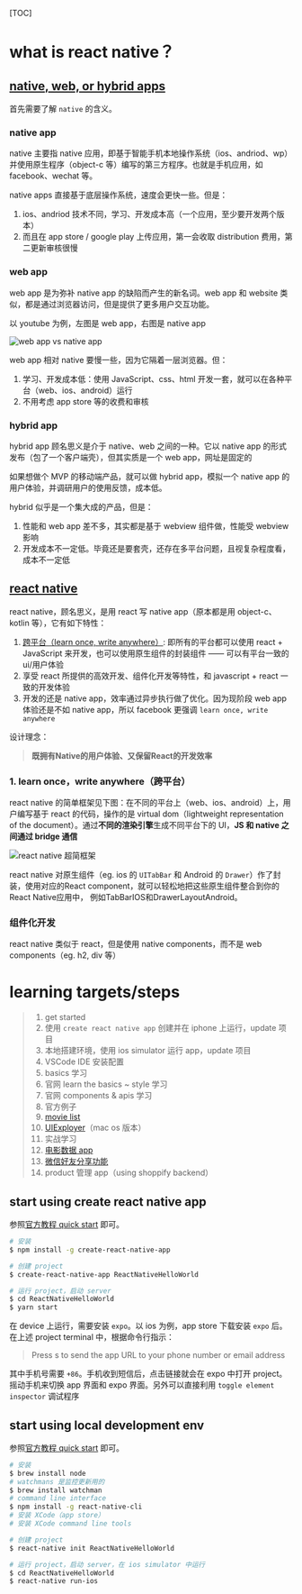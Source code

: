 [TOC]

# what is react native？
## [native, web, or hybrid apps](https://www.mobiloud.com/blog/native-web-or-hybrid-apps/)
首先需要了解 `native` 的含义。

### native app

native 主要指 native 应用，即基于智能手机本地操作系统（ios、andriod、wp）并使用原生程序（object-c 等）编写的第三方程序。也就是手机应用，如 facebook、wechat 等。

native apps 直接基于底层操作系统，速度会更快一些。但是：

1. ios、andriod 技术不同，学习、开发成本高（一个应用，至少要开发两个版本）
2. 而且在 app store / google play 上传应用，第一会收取 distribution 费用，第二更新审核很慢

### web app

web app 是为弥补 native app 的缺陷而产生的新名词。web app 和 website 类似，都是通过浏览器访问，但是提供了更多用户交互功能。

以 youtube 为例，左图是 web app，右图是 native app

![web app vs native app](https://www.hkitblog.com/wp-content/uploads/2015/11/Webapp_20151109_01.jpg)

web app 相对 native 要慢一些，因为它隔着一层浏览器。但：

1. 学习、开发成本低：使用 JavaScript、css、html 开发一套，就可以在各种平台（web、ios、android）运行
2. 不用考虑 app store 等的收费和审核

### hybrid app

hybrid app 顾名思义是介于 native、web 之间的一种。它以 native app 的形式发布（包了一个客户端壳），但其实质是一个 web app，网址是固定的

如果想做个 MVP 的移动端产品，就可以做 hybrid app，模拟一个 native app 的用户体验，并调研用户的使用反馈，成本低。

hybrid 似乎是一个集大成的产品，但是：

1. 性能和 web app 差不多，其实都是基于 webview 组件做，性能受 webview 影响
2. 开发成本不一定低。毕竟还是要套壳，还存在多平台问题，且视复杂程度看，成本不一定低

## [react native](https://reactnative.cn/)

react native，顾名思义，是用 react 写 native app（原本都是用 object-c、kotlin 等），它有如下特性：

1. [跨平台（learn once, write anywhere）](#learn-once): 即所有的平台都可以使用 react + JavaScript 来开发，也可以使用原生组件的封装组件 —— 可以有平台一致的 ui/用户体验
2. 享受 react 所提供的高效开发、组件化开发等特性，和 javascript + react 一致的开发体验
3. 开发的还是 native app，效率通过异步执行做了优化。因为现阶段 web app 体验还是不如 native app，所以 facebook 更强调 `learn once, write anywhere`


设计理念：

>**既拥有Native的用户体验、又保留React的开发效率**

### <a name=learn-once></a> 1. learn once，write anywhere（跨平台）

react native 的简单框架见下图：在不同的平台上（web、ios、android）上，用户编写基于 react 的代码，操作的是 virtual dom（lightweight representation of the document）。通过**不同的渲染引擎**生成不同平台下的 UI，**JS 和 native 之间通过 bridge 通信**

![react native 超简框架](https://upload-images.jianshu.io/upload_images/2428275-29d1662bcaddbcc2.png)

react native 对原生组件（eg. ios 的 `UITabBar` 和 Android 的 `Drawer`）作了封装，使用对应的React component，就可以轻松地把这些原生组件整合到你的React Native应用中， 例如TabBarIOS和DrawerLayoutAndroid。

### 组件化开发

react native 类似于 react，但是使用 native components，而不是 web components（eg. h2, div 等）

# learning targets/steps
>1. get started
>	1. 使用 `create react native app` 创建并在 iphone 上运行，update 项目
>	2. 本地搭建环境，使用 ios simulator 运行 app，update 项目
>2. VSCode IDE 安装配置
>2. basics 学习
>	1. 官网 learn the basics ~ style 学习
>	2. 官网 components & apis 学习
>3. 官方例子
>	1. [movie list](https://reactnative.cn/docs/0.51/sample-application-movies.html)
>	1. [UIExployer](http://www.lcode.org/%E3%80%90react-native%E5%BC%80%E5%8F%91%E3%80%91react-native%E9%85%8D%E7%BD%AE%E8%BF%90%E8%A1%8C%E5%AE%98%E6%96%B9%E4%BE%8B%E5%AD%90-%E5%88%9D%E5%AD%A6%E8%80%85%E7%9A%84%E7%A6%8F%E9%9F%B38/)（mac os 版本）
>4. 实战学习
>	1. [电影数据 app](http://www.lcode.org/react-native-movie-fetcher/)
>	2. [微信好友分享功能](http://www.lcode.org/%e8%b6%85%e8%af%a6%e7%bb%86react-native%e5%ae%9e%e7%8e%b0%e5%be%ae%e4%bf%a1%e5%a5%bd%e5%8f%8b%e6%9c%8b%e5%8f%8b%e5%9c%88%e5%88%86%e4%ba%ab%e5%8a%9f%e8%83%bd-androidios%e5%8f%8c%e5%b9%b3%e5%8f%b0/)
>	3. product 管理 app（using shoppify backend）

## start using create react native app
参照[官方教程 quick start](https://facebook.github.io/react-native/docs/getting-started.html) 即可。

```sh
# 安装
$ npm install -g create-react-native-app

# 创建 project
$ create-react-native-app ReactNativeHelloWorld

# 运行 project，启动 server
$ cd ReactNativeHelloWorld
$ yarn start
```

在 device 上运行，需要安装 `expo`。以 ios 为例，app store 下载安装 `expo` 后。在上述 project terminal 中，根据命令行指示：

> Press s to send the app URL to your phone number or email address

其中手机号需要 `+86`。手机收到短信后，点击链接就会在 expo 中打开 project。摇动手机来切换 app 界面和 expo 界面。另外可以直接利用 `toggle element inspector` 调试程序

## start using local development env

参照[官方教程 quick start](https://facebook.github.io/react-native/docs/getting-started.html) 即可。

```sh
# 安装
$ brew install node
# watchmans 是监控更新用的
$ brew install watchman
# command line interface
$ npm install -g react-native-cli
# 安装 XCode（app store）
# 安装 XCode command line tools

# 创建 project
$ react-native init ReactNativeHelloWorld

# 运行 project，启动 server，在 ios simulator 中运行
$ cd ReactNativeHelloWorld
$ react-native run-ios
```